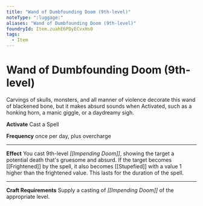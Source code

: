 ```yaml
---
title: "Wand of Dumbfounding Doom (9th-level)"
noteType: ":luggage:"
aliases: "Wand of Dumbfounding Doom (9th-level)"
foundryId: Item.zuahE6PDyECvxHs0
tags:
  - Item
---
```


# Wand of Dumbfounding Doom (9th-level)

Carvings of skulls, monsters, and all manner of violence decorate this wand of blackened bone, but it makes absurd sounds when Activated, such as a honking horn, a manic giggle, or a daydreamy sigh.

**Activate** Cast a Spell

**Frequency** once per day, plus overcharge

* * *

**Effect** You cast 9th-level _[[Impending Doom]]_, showing the target a potential death that's gruesome and absurd. If the target becomes [[Frightened]] by the spell, it also becomes [[Stupefied]] with a value 1 higher than the frightened value. This lasts for the duration of the spell.

* * *

**Craft Requirements** Supply a casting of _[[Impending Doom]]_ of the appropriate level.
